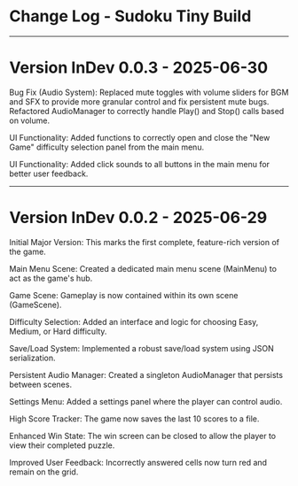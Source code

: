 # Change Log - Sudoku Tiny Build

---

# Version InDev 0.0.3 - 2025-06-30

Bug Fix (Audio System): Replaced mute toggles with volume sliders for BGM and SFX to provide more granular control and fix persistent mute bugs. Refactored AudioManager to correctly handle Play() and Stop() calls based on volume.

UI Functionality: Added functions to correctly open and close the "New Game" difficulty selection panel from the main menu.

UI Functionality: Added click sounds to all buttons in the main menu for better user feedback.

---

# Version InDev 0.0.2 - 2025-06-29

Initial Major Version: This marks the first complete, feature-rich version of the game.

Main Menu Scene: Created a dedicated main menu scene (MainMenu) to act as the game's hub.

Game Scene: Gameplay is now contained within its own scene (GameScene).

Difficulty Selection: Added an interface and logic for choosing Easy, Medium, or Hard difficulty.

Save/Load System: Implemented a robust save/load system using JSON serialization.

Persistent Audio Manager: Created a singleton AudioManager that persists between scenes.

Settings Menu: Added a settings panel where the player can control audio.

High Score Tracker: The game now saves the last 10 scores to a file.

Enhanced Win State: The win screen can be closed to allow the player to view their completed puzzle.

Improved User Feedback: Incorrectly answered cells now turn red and remain on the grid.
